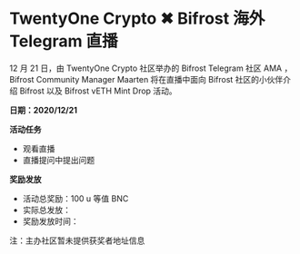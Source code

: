 # TwentyOne Crypto ✖ Bifrost 海外 Telegram 直播

12 月 21 日，由 TwentyOne Crypto 社区举办的 Bifrost Telegram 社区 AMA ，Bifrost Community Manager Maarten 将在直播中面向 Bifrost 社区的小伙伴介绍 Bifrost 以及 Bifrost vETH Mint Drop 活动。

**日期：2020/12/21**

**活动任务**

  - 观看直播
  - 直播提问中提出问题

**奖励发放**

- 活动总奖励：100 u 等值 BNC
- 实际总发放： 
- 奖励发放时间：

注：主办社区暂未提供获奖者地址信息
